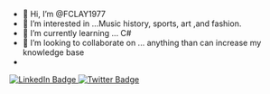 - 👋 Hi, I’m @FCLAY1977
- 👀 I’m interested in ...Music history, sports, art ,and fashion.
- 🌱 I’m currently learning ... C#
- 💞️ I’m looking to collaborate on ... anything than can increase my knowledge base
-

<div id="badges">
<a href="https://www.linkedin.com/in/fred-clay-182745273/">
<img src="https://img.shields.io/badge/LinkedIn-blue?style=for-the-badge&logo=linkedin&logoColor=white" alt="LinkedIn Badge"/>
</a>


<a href="https://twitter.com/fclay1977">
<img src="https://img.shields.io/badge/Twitter-blue?style=for-the-badge&logo=twitter&logoColor=white" alt="Twitter Badge"/>
</a>
</div>
